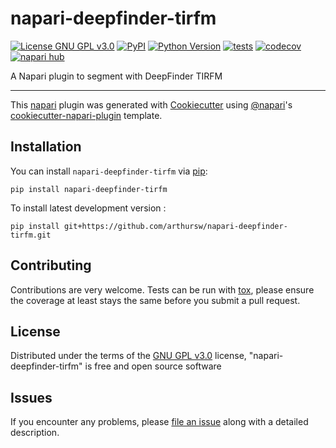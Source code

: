# napari-deepfinder-tirfm

[![License GNU GPL v3.0](https://img.shields.io/pypi/l/napari-deepfinder-tirfm.svg?color=green)](https://github.com/arthursw/napari-deepfinder-tirfm/raw/main/LICENSE)
[![PyPI](https://img.shields.io/pypi/v/napari-deepfinder-tirfm.svg?color=green)](https://pypi.org/project/napari-deepfinder-tirfm)
[![Python Version](https://img.shields.io/pypi/pyversions/napari-deepfinder-tirfm.svg?color=green)](https://python.org)
[![tests](https://github.com/arthursw/napari-deepfinder-tirfm/workflows/tests/badge.svg)](https://github.com/arthursw/napari-deepfinder-tirfm/actions)
[![codecov](https://codecov.io/gh/arthursw/napari-deepfinder-tirfm/branch/main/graph/badge.svg)](https://codecov.io/gh/arthursw/napari-deepfinder-tirfm)
[![napari hub](https://img.shields.io/endpoint?url=https://api.napari-hub.org/shields/napari-deepfinder-tirfm)](https://napari-hub.org/plugins/napari-deepfinder-tirfm)

A Napari plugin to segment with DeepFinder TIRFM

----------------------------------

This [napari] plugin was generated with [Cookiecutter] using [@napari]'s [cookiecutter-napari-plugin] template.

<!--
Don't miss the full getting started guide to set up your new package:
https://github.com/napari/cookiecutter-napari-plugin#getting-started

and review the napari docs for plugin developers:
https://napari.org/stable/plugins/index.html
-->

## Installation

You can install `napari-deepfinder-tirfm` via [pip]:

    pip install napari-deepfinder-tirfm



To install latest development version :

    pip install git+https://github.com/arthursw/napari-deepfinder-tirfm.git


## Contributing

Contributions are very welcome. Tests can be run with [tox], please ensure
the coverage at least stays the same before you submit a pull request.

## License

Distributed under the terms of the [GNU GPL v3.0] license,
"napari-deepfinder-tirfm" is free and open source software

## Issues

If you encounter any problems, please [file an issue] along with a detailed description.

[napari]: https://github.com/napari/napari
[Cookiecutter]: https://github.com/audreyr/cookiecutter
[@napari]: https://github.com/napari
[MIT]: http://opensource.org/licenses/MIT
[BSD-3]: http://opensource.org/licenses/BSD-3-Clause
[GNU GPL v3.0]: http://www.gnu.org/licenses/gpl-3.0.txt
[GNU LGPL v3.0]: http://www.gnu.org/licenses/lgpl-3.0.txt
[Apache Software License 2.0]: http://www.apache.org/licenses/LICENSE-2.0
[Mozilla Public License 2.0]: https://www.mozilla.org/media/MPL/2.0/index.txt
[cookiecutter-napari-plugin]: https://github.com/napari/cookiecutter-napari-plugin

[file an issue]: https://github.com/arthursw/napari-deepfinder-tirfm/issues

[napari]: https://github.com/napari/napari
[tox]: https://tox.readthedocs.io/en/latest/
[pip]: https://pypi.org/project/pip/
[PyPI]: https://pypi.org/
